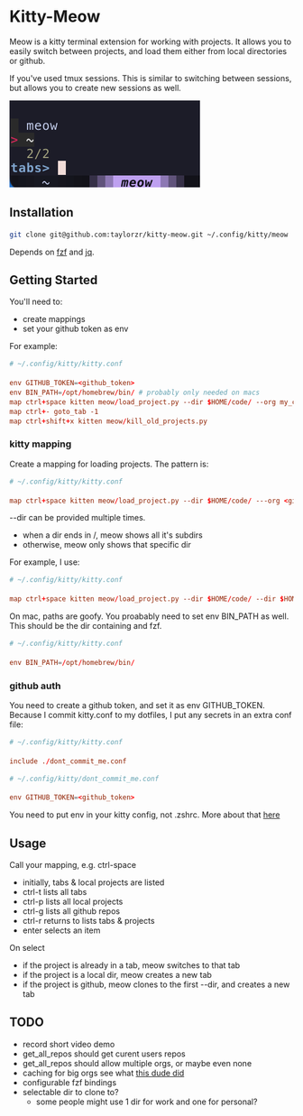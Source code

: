 # Kitty-Meow

Meow is a kitty terminal extension for working with projects. It allows you to easily switch between
projects, and load them either from local directories or github.

If you've used tmux sessions. This is similar to switching between sessions, but allows you to
create new sessions as well.

![Meow Screenshot](screenshot.png)

## Installation

```sh
git clone git@github.com:taylorzr/kitty-meow.git ~/.config/kitty/meow
```

Depends on [fzf](https://github.com/junegunn/fzf/) and [jq](https://github.com/stedolan/jq).

## Getting Started

You'll need to:

* create mappings
* set your github token as env

For example:

```conf
# ~/.config/kitty/kitty.conf

env GITHUB_TOKEN=<github_token>
env BIN_PATH=/opt/homebrew/bin/ # probably only needed on macs
map ctrl+space kitten meow/load_project.py --dir $HOME/code/ --org my_cool_org
map ctrl+- goto_tab -1
map ctrl+shift+x kitten meow/kill_old_projects.py
```

### kitty mapping

Create a mapping for loading projects. The pattern is:

```conf
# ~/.config/kitty/kitty.conf

map ctrl+space kitten meow/load_project.py --dir $HOME/code/ ---org <github_org>
```

--dir can be provided multiple times.

* when a dir ends in /, meow shows all it's subdirs
* otherwise, meow only shows that specific dir

For example, I use:

```conf
# ~/.config/kitty/kitty.conf

map ctrl+space kitten meow/load_project.py --dir $HOME/code/ --dir $HOME --dir $HOME/.config/kitty/meow --org my_cool_org
```

On mac, paths are goofy. You proabably need to set env BIN_PATH as well. This should be the dir
containing and fzf.

```conf
# ~/.config/kitty/kitty.conf

env BIN_PATH=/opt/homebrew/bin/
```

### github auth

You need to create a github token, and set it as env GITHUB_TOKEN. Because I commit kitty.conf to my
dotfiles, I put any secrets in an extra conf file:

```conf
# ~/.config/kitty/kitty.conf

include ./dont_commit_me.conf
```

```conf
# ~/.config/kitty/dont_commit_me.conf

env GITHUB_TOKEN=<github_token>
```

You need to put env in your kitty config, not .zshrc. More about that [here](https://sw.kovidgoyal.net/kitty/faq/#things-behave-differently-when-running-kitty-from-system-launcher-vs-from-another-terminal)

## Usage

Call your mapping, e.g. ctrl-space

* initially, tabs & local projects are listed
* ctrl-t lists all tabs
* ctrl-p lists all local projects
* ctrl-g lists all github repos
* ctrl-r returns to lists tabs & projects
* enter selects an item

On select

* if the project is already in a tab, meow switches to that tab
* if the project is a local dir, meow creates a new tab
* if the project is github, meow clones to the first --dir, and creates a new tab

## TODO

* record short video demo
* get_all_repos should get curent users repos
* get_all_repos should allow multiple orgs, or maybe even none
* caching for big orgs
  see what [this dude did](https://mattorb.com/fuzzy-find-a-github-repository-part-deux/)
* configurable fzf bindings
* selectable dir to clone to?
  * some people might use 1 dir for work and one for personal?
